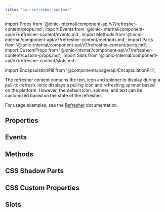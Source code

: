 ```yaml
---
title: "ion-refresher-content"
---
```

import Props from '@ionic-internal/component-api/v7/refresher-content/props.md';
import Events from '@ionic-internal/component-api/v7/refresher-content/events.md';
import Methods from '@ionic-internal/component-api/v7/refresher-content/methods.md';
import Parts from '@ionic-internal/component-api/v7/refresher-content/parts.md';
import CustomProps from '@ionic-internal/component-api/v7/refresher-content/custom-props.md';
import Slots from '@ionic-internal/component-api/v7/refresher-content/slots.md';

import EncapsulationPill from '@components/page/api/EncapsulationPill';


The refresher content contains the text, icon and spinner to display during a pull-to-refresh. Ionic displays a pulling icon and refreshing spinner based on the platform. However, the default icon, spinner, and text can be customized based on the state of the refresher.

For usage examples, see the [Refresher](/docs/api/refresher) documentation.


## Properties
<Props />

## Events
<Events />

## Methods
<Methods />

## CSS Shadow Parts
<Parts />

## CSS Custom Properties
<CustomProps />

## Slots
<Slots />
